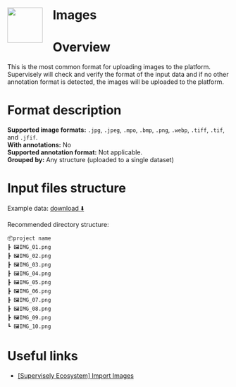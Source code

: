 <h1 align="left" style="border-bottom: 0"> <img align="left" src="https://github.com/supervisely-ecosystem/import-wizard-docs/assets/48913536/d3dd2142-7b22-4968-9d28-69a62c76e7c3" width="80" style="padding-right: 20px;"> Images </h1>

# Overview

This is the most common format for uploading images to the platform. Supervisely will check and verify the format of the input data and if no other annotation format is detected, the images will be uploaded to the platform.

# Format description

**Supported image formats:** `.jpg`, `.jpeg`, `.mpo`, `.bmp`, `.png`, `.webp`, `.tiff`, `.tif`, and `.jfif`.<br>
**With annotations:** No<br>
**Supported annotation format:** Not applicable.<br>
**Grouped by:** Any structure (uploaded to a single dataset)<br>

# Input files structure

Example data: [download ⬇️](https://github.com/supervisely-ecosystem/import-wizard-docs/files/15013758/sample_images.zip)<br>

Recommended directory structure:

```text
📦project name
┣ 🖼️IMG_01.png
┣ 🖼️IMG_02.png
┣ 🖼️IMG_03.png
┣ 🖼️IMG_04.png
┣ 🖼️IMG_05.png
┣ 🖼️IMG_06.png
┣ 🖼️IMG_07.png
┣ 🖼️IMG_08.png
┣ 🖼️IMG_09.png
┗ 🖼️IMG_10.png
```

# Useful links

- <a href="https://ecosystem.supervisely.com/apps/import-images" target="_blank">[Supervisely Ecosystem] Import Images</a>
